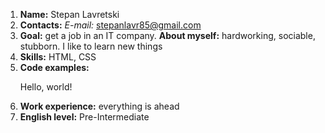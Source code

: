 1. **Name:** Stepan Lavretski
2. **Contacts:** *E-mail:* stepanlavr85@gmail.com
3. **Goal:** get a job in an IT company. **About myself:** hardworking, sociable, stubborn. I like to learn new things
4. **Skills:** HTML, CSS
5. **Code examples:** <p>Hello, world!</p>
6. **Work experience:** everything is ahead 
7. **English level:** Pre-Intermediate
